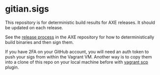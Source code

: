 # gitian.sigs
This repository is for deterministic build results for AXE releases. It should be updated on each release.

See the [release process](https://github.com/AXErunners/axe/blob/master/doc/release-process.md) in the AXE repository for how to deterministically build binaries and then sign them.

If you have 2FA on your GitHub account, you will need an auth token to push your sigs from within the Vagrant VM. Another way is to copy them into a clone of this repo on your local machine before with [vagrant scp](https://github.com/AXErunners/axe-gitian#copying-files) plugin.
